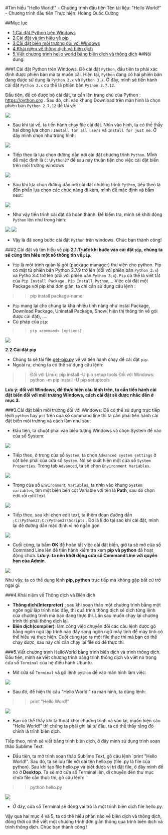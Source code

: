 #Tìm hiểu "Hello World!" - Chương trình đầu tiên
Tên tài liệu: "Hello World!" - Chương trình đầu tiên
Thực hiện: Hoàng Quốc Cường

##Mục lục
- [1.Cài đặt Python trên Windows](#settup)
- [2.Cài đặt và tìm hiểu về pip](#pip)
- [3.Cằi đặt biến môi trường đối với Windows](#bmt)
- [4.Khái niệm về thông dịch và biên dịch](#tdbd)
- [5.Viết chương trình hello world bằng biên dịch và thông dịch](#helloworld)
##Nội dung:

<a name = "settup"></a>
###1.Cài đặt Python trên Windows.
Để cài đặt `Python`, đầu tiên ta phải xác định được phiên bản mà ta muốn cái. Hiện tại, `Python` đang có hai phiên bản đang được sử dụng là `Python 2.x` và `Python 3.x`. Ở đây, mình sẽ tiến hành cài đặt `Python 2.x` cụ thể là phiên bản `Python 2.7.12`.

 Đầu tiên, để có được bộ cài đặt, ta cần lên trang chủ của Python : https://python.org . Sau đó, chỉ vào khung Download trên màn hình là chọn phiên bản `Python 2.7.12` để tải về:

<img src = "http://i.imgur.com/hzSbl4M.jpg">

- Sau khi tải về, ta tiến hành chạy file cài đặt. Nhìn vào hình, ta có thể thấy hai dòng lựa chọn : `Install for all users` và `Install for just me`. Ở đây mình chọn như trong hình:

<img src = "http://i.imgur.com/lU1lEyp.jpg">

- Tiếp theo là lựa chọn đường dẫn nơi cài đặt chương trình `Python`. MÌnh để mặc định là `C:\Python27` để sau này thuận tiện cho việc cài đặt biến trên môi trường windows

<img src = "http://i.imgur.com/jSeFmbH.jpg">

- Sau khi lựa chọn đường dẫn nơi cài đặt chương trình `Python`, tiếp theo là đến phần lựa chọn các chức năng đi kèm, mình để mặc định và bấm next:

<img src = "http://i.imgur.com/DUelbqN.jpg">

- Như vậy tiến trình cài đặt đã hoàn thành. Để kiểm tra, mĩnh sẽ khởi động `Python` lên như trong hình:

<img src ="http://i.imgur.com/w62A1hL.jpg">
<img src = "http://i.imgur.com/9FLay7H.jpg">

- Vậy là đã xong bước cài đặt `Python` trên windows. Chúc bạn thành công!

<a name = "pip"></a>
###2.Cài đặt và tìm hiểu về pip
**2.1.Trước khi bước vào cài đặt `pip`, chúng ta sẽ cùng tìm hiểu một số thông tin về `pip`.**

-  `Pip` là một trình quản lý gói (package manager) thư viện cho python. Pip có mặt từ phiên bản Python 2.7.9 trở lên (đối với phiên bản `Python 2.x`) và Pytho 3.4 trở lên (đối với phiên bản `Python 3.x`). `Pip` có thể là viết tắt của `Pip Install Package` , `Pip Install Python`,... Việc cài đặt một Package với pip khá đơn giản, ta chỉ cần sử dụng câu lệnh :
>>pip install package-name

-  `Pip` mang lại cho chúng ta khá nhiều tính năng như instal Package, Download Package, Uninstall Package, Show( hiện thị thông tin về gói được cài đặt), ....
- Cú pháp của `pip`:
>> `pip <command> [options]`

<img src = "http://i.imgur.com/kzH6a5u.jpg">

**2.2.Cài đặt pip**

- Chúng ta sẽ tải file [get-pip.py](https://bootstrap.pypa.io/get-pip.py) về và tiến hành chạy để cài đặt `pip`.
- Ngoài ra, chúng ta có thể sử dụng câu lệnh:
>>Đối với Linux:
pip install -U pip setup tools
Đối với Windows:
python -m pip install -U pip setuptools

**Lưu ý: đối với Windows, để thực hiện câu lệnh trên, ta cần tiến hành cài đặt biến đối với môi trường Windows, cách cài đặt sẽ được nhắc đến ở mục 3.**

<a name = "bmt"></a>
###3.Cài đặt biến môi trường đối với Windows:
Để có thể sử dụng trực tiếp lệnh `python` hay `pit` trên của sổ command line thì ta cần phải tiến hành cài đặt biến môi trường và cách làm như sau:

- Đầu tiên, ta chuột phải vào biểu tượng Windows và chọn System để vào của sổ System:

<img src = "http://i.imgur.com/wYODW15.jpg">

- Tiếp theo, ở trong của sổ `System`, ta chọn `Advanced system settings` ở cột bên phải của cửa sổ `System`. Nó sẽ xuất hiện một cửa số `System Properties`. Trong tab `Advanced`, ta  sẽ chọn `Environment Variables`.

<img src = "http://i.imgur.com/b2KAwk3.jpg">

- Trong cửa sổ `Environment Variables`, ta nhìn vào khung `System variables`, tìm một biến bên cột Variable với tên là **Path**, sau đó chọn edit rồi edit text.

<img src = "http://i.imgur.com/paWim4d.jpg">

- Tiếp theo, sau khi chọn edit text, ta thêm đoạn đường dẫn `;C:\Python27;C:\Python27\Scripts` . Đó là lí do tại sao khi cài đặt, mình lại để đường dẫn mặc định vì nó ngắn gọn. 

<img src = "http://i.imgur.com/yhuIWer.jpg">

- Cuối cùng, ta bấm **OK** để hoàn tất việc cài đặt biến, giờ ta sẽ mở cửa sổ  Command Line lên để tiến hành kiểm tra xem **pip và python** đã hoạt động chưa. **Lưu ý: ta nên khởi động cửa sổ Command Line với quyền hạn của Admin**.

<img src = "http://i.imgur.com/rNLuZmK.jpg">

Như vậy, ta có thể dụng lệnh **pip, python** trực tiếp mà không gặp bất cứ trở ngại gì.

<a name = "tdbd"></a>
###4.Khái niệm về Thông dịch và Biên dịch
- **Thông dịch(Interpreter)** : sau khi soạn thảo một chương trình bằng một ngôn ngữ lập trình nào đấy, thì quá trình thông dịch sẽ dịch từng lệnh của chương trình mà bạn đang thực thi. Lần sau muốn chạy lại chương trình thì phải thông dịch lại.
- **Biên dịch(compiler)**: làm công việc chuyển đổi các câu lệnh được gõ bằng ngôn ngữ lập trình nào đấy sang ngôn ngữ máy tính để máy tính có thể hiểu và thực hiện. Cuối cùng tạo ra một file thực thi mà bạn có thể chạy được, sau này chỉ cần chạy lại file đó để thực thi.

<a name = "helloworld"></a>
###5.Viết chương trình HelloWorld bằng trình biên dịch và trình thông dịch.
Đầu tiên, mình sẽ viết chương trình bằng trình thông dịch và viêt nó trong cửa sổ `Terminal` của hệ điều hành Ubuntu.

- Mở cửa sổ `Terminal` và gõ lệnh `python` để vào màn hình làm việc:
<img src = "http://i.imgur.com/zkOe6PN.jpg">

- Sau đó, để hiện thị câu "Hello World!" ra màn hình, ta dùng lệnh:
>>print "Hello Word!"

<img src = "http://i.imgur.com/4ZBELo9.jpg">

-  Bạn có thể thấy khi ta thoát khỏi chương trình và vào lại, muốn hiện câu "Hello World!" thì chúng ta phải ghi lại từ đầu, ta có thể thấy rằng đó chính là trình biên dịch.

Tiếp theo, mình sẽ viết bằng trình biên dịch, ở đây mình sử dụng trình soạn thảo Sublime Text.

- Đầu tiên, ta mở trình soạn thảo Sublime Text, gõ câu lệnh `print "Hello World!". Sau đó, ta sẽ lưu file với cái tên hello.py (file .py là file của python). Sau khi tạo file hello.py và biết được vị trí đặt file, ở đây mình để nó ở **Desktop**. Ta sẽ mở cửa sổ Terminal lên, di chuyển đến thư mục chứa file cần thực thi, gõ câu lệnh:
>>python hello.py

<img src = "http://i.imgur.com/OvVlOTx.jpg">

- Ở đây, cửa sổ Terminal sẽ đóng vai trò là một trình biên dịch file hello.py.

Vậy qua hai mục 4 và 5, ta có thể hiểu phần nào về biên dịch và thông dịch, đồng thời có thể viết một chương trình đơn giản thông qua trình biên dịch và trình thông dịch. Chúc bạn thành công ! 

